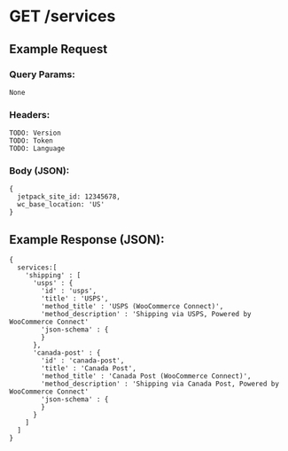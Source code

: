 # GET /services

## Example Request

### Query Params:

    None

### Headers:

    TODO: Version
    TODO: Token
    TODO: Language

### Body (JSON):

    {
      jetpack_site_id: 12345678,
      wc_base_location: 'US'
    }


## Example Response (JSON):

    {
      services:[
        'shipping' : [
          'usps' : {
            'id' : 'usps',
            'title' : 'USPS',
            'method_title' : 'USPS (WooCommerce Connect)',
            'method_description' : 'Shipping via USPS, Powered by WooCommerce Connect'
            'json-schema' : {
            }
          },
          'canada-post' : {
            'id' : 'canada-post',
            'title' : 'Canada Post',
            'method_title' : 'Canada Post (WooCommerce Connect)',
            'method_description' : 'Shipping via Canada Post, Powered by WooCommerce Connect'
            'json-schema' : {
            }
          }
        ]
      ]
    }
